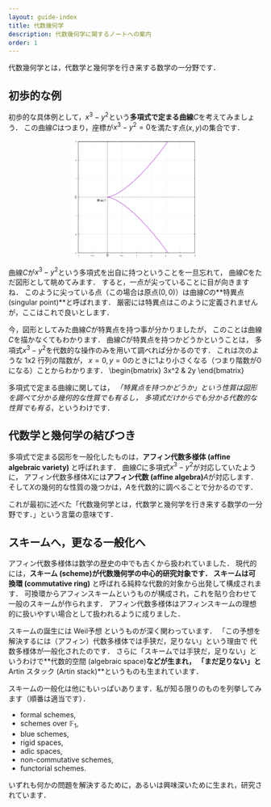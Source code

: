 ```yaml
---
layout: guide-index
title: 代数幾何学
description: 代数幾何学に関するノートへの案内
order: 1
---
```


代数幾何学とは，代数学と幾何学を行き来する数学の一分野です．

## 初歩的な例
初歩的な具体例として，$x^3-y^2$という**多項式で定まる曲線**$C$を考えてみましょう．
この曲線$C$はつまり，座標が$x^3-y^2=0$を満たす点$(x,y)$の集合です．

<div style="text-align: center;">
<img alt="x^3-y^2=0で定まる曲線C, 原点付近の様子" src="/assets/images/cusp-curve.png" width="50%">
</div>

曲線$C$が$x^3-y^2$という多項式を出自に持つということを一旦忘れて，
曲線$C$をただ図形として眺めてみます．
すると，一点が尖っていることに目が向きますね．
このように尖っている点（この場合は原点$(0,0)$）は曲線$C$の**特異点 (singular point)**と呼ばれます．
厳密には特異点はこのように定義されませんが，ここはこれで良いとします．

今，図形としてみた曲線$C$が特異点を持つ事が分かりましたが，
このことは曲線$C$を描かなくてもわかります．
曲線$C$が特異点を持つかどうかということは，
多項式$x^3-y^2$を代数的な操作のみを用いて調べれば分かるのです．
これは次のような 1x2 行列の階数が，
$x=0, y=0$のときに$1$より小さくなる（つまり階数が$0$になる）ことからわかります．
\begin{bmatrix}
    3x^2 & 2y
\end{bmatrix}

多項式で定まる曲線に関しては，
_「特異点を持つかどうか」という性質は図形を調べて分かる幾何的な性質でも有るし，
多項式だけからでも分かる代数的な性質でも有る_，というわけです．

## 代数学と幾何学の結びつき
多項式で定まる図形を一般化したものは，**アフィン代数多様体 (affine algebraic variety)** と呼ばれます．
曲線$C$に多項式$x^3-y^2$が対応していたように，
アフィン代数多様体$X$には**アフィン代数 (affine algebra)**$A$が対応します．
そして$X$の幾何的な性質の幾つかは，$A$を代数的に調べることで分かるのです．

これが最初に述べた「代数幾何学とは，代数学と幾何学を行き来する数学の一分野です．」という言葉の意味です．

## スキームへ，更なる一般化へ
アフィン代数多様体は数学の歴史の中でも古くから扱われていました．
現代的には，**スキーム (scheme)**が代数幾何学の中心的研究対象です．
スキームは**可換環 (commutative ring)** と呼ばれる純粋な代数的対象から出発して構成されます．
可換環からアフィンスキームというものが構成され，これを貼り合わせて一般のスキームが作られます．
アフィン代数多様体はアフィンスキームの理想的に扱いやすい場合として扱われるように成りました．

スキームの誕生には Weil予想 というものが深く関わっています．
「この予想を解決するには（アフィン）代数多様体では手狭だ，足りない」という理由で
代数多様体が一般化されたのです．
さらに「スキームでは手狭だ，足りない」というわけで**代数的空間 (algebraic space)**などが生まれ，
「まだ足りない」と**Artin スタック (Artin stack)**というものも生まれています．

スキームの一般化は他にもいっぱいあります．私が知る限りのものを列挙してみます（順番は適当です）．

- formal schemes,
- schemes over $\mathbb{F}_1$,
- blue schemes,
- rigid spaces,
- adic spaces, 
- non-commutative schemes,
- functorial schemes.

いずれも何かの問題を解決するために，あるいは興味深いために生まれ，研究されています．
